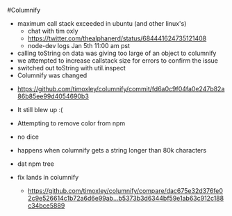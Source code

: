 #Columnify

* maximum call stack exceeded in ubuntu (and other linux's)
  - chat with tim oxly
  - https://twitter.com/thealphanerd/status/684441624735121408
  - node-dev logs Jan 5th 11:00 am pst
* calling toString on data was giving too large of an object to columnify
* we attempted to increase callstack size for errors to confirm the issue
* switched out toString with util.inspect
* Columnify was changed
 - https://github.com/timoxley/columnify/commit/fd6a0c9f04fa0e247b82a86b85ee99d4054690b3
* It still blew up :(

* Attempting to remove color from npm
* no dice

* happens when columnify gets a string longer than 80k characters

* dat npm tree

* fix lands in columnify
  - https://github.com/timoxley/columnify/compare/dac675e32d376fe02c9e526614c1b72a6d6e99ab...b5373b3d6344bf59e1ab63c912c188c34bce5889